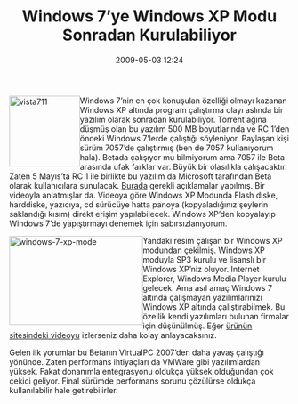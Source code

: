 ﻿---
layout: post
title: Windows 7&#8217;ye Windows XP Modu Sonradan Kurulabiliyor
date: 2009-05-03 12:24
comments: true
categories: []
---
<p><img style="border-bottom: 0px; border-left: 0px; display: inline; margin-left: 0px; border-top: 0px; margin-right: 0px; border-right: 0px" title="vista711" border="0" alt="vista711" align="left" src="http://onurbaykal.com.tr/wp-content/uploads/2009/05/vista7111.jpg" width="127" height="127" /> Windows 7’nin en çok konuşulan özelliği olmayı kazanan Windows XP altında program çalıştırma olayı aslında bir yazılım olarak sonradan kurulabiliyor. Torrent ağına düşmüş olan bu yazılım 500 MB boyutlarında ve RC 1’den önceki Windows 7’lerde çalıştığı söyleniyor. Paylaşan kişi sürüm 7057’de çalıştırmış (ben de 7057 kullanıyorum hala). Betada çalışıyor mu bilmiyorum ama 7057 ile Beta arasında ufak farklar var. Büyük bir olasılıkla çalışacaktır. Zaten 5 Mayıs’ta RC 1 ile birlikte bu yazılım da Microsoft tarafından Beta olarak kullanıcılara sunulacak. <a href="http://www.microsoft.com/windows/virtual-pc/default.aspx" target="_blank">Burada</a> gerekli açıklamalar yapılmış. Bir videoyla anlatmışlar da. Videoya göre Windows XP Modunda Flash diske, harddiske, yazıcıya, cd sürücüye hatta panoya (kopyaladığınız şeylerin saklandığı kısım) direkt erişim yapılabilecek. Windows XP’den kopyalayıp Windows 7’de yapıştırmayı denemek için sabırsızlanıyorum.</p> <!--more-->  <p><a href="http://onurbaykal.com.tr/wp-content/uploads/2009/05/xpmode-7077-13.jpg"><img style="border-bottom: 0px; border-left: 0px; display: inline; margin-left: 0px; border-top: 0px; margin-right: 0px; border-right: 0px" title="windows-7-xp-mode" border="0" alt="windows-7-xp-mode" align="left" src="http://onurbaykal.com.tr/wp-content/uploads/2009/05/xpmode-7077-13-thumb.jpg" width="240" height="160" /></a> </p>  <p>Yandaki resim çalışan bir Windows XP modundan çekilmiş. Windows XP moduyla SP3 kurulu ve lisanslı bir Windows XP’niz oluyor. Internet Explorer, Windows Media Player kurulu gelecek. Ama asıl amaç Windows 7 altında çalışmayan yazılımlarınızı Windows XP altında çalıştırabilmek. Bu özellik kendi yazılımları bulunan firmalar için düşünülmüş. Eğer <a href="http://www.microsoft.com/windows/virtual-pc/default.aspx" target="_blank">ürünün sitesindeki videoyu</a> izlerseniz daha kolay anlayacaksınız.</p>  <p>Gelen ilk yorumlar bu Betanın VirtualPC 2007’den daha yavaş çalıştığı yönünde. Zaten performans ihtiyaçları da VMWare gibi yazılımlardan yüksek. Fakat donanımla entegrasyonu oldukça yüksek olduğundan çok çekici geliyor. Final sürümde performans sorunu çözülürse oldukça kullanılabilir hale getirebilirler.</p>
